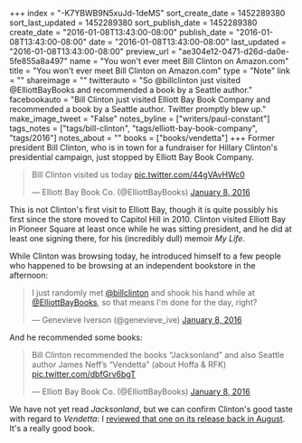 +++
index = "-K7YBWB9N5xuJd-1deMS"
sort_create_date = 1452289380
sort_last_updated = 1452289380
sort_publish_date = 1452289380
create_date = "2016-01-08T13:43:00-08:00"
publish_date = "2016-01-08T13:43:00-08:00"
date = "2016-01-08T13:43:00-08:00"
last_updated = "2016-01-08T13:43:00-08:00"
preview_url = "ae304e12-0471-d26d-da0e-5fe855a8a497"
name = "You won't ever meet Bill Clinton on Amazon.com"
title = "You won't ever meet Bill Clinton on Amazon.com"
type = "Note"
link = ""
shareimage = ""
twitterauto = "So @billclinton just visited @ElliottBayBooks and recommended a book by a Seattle author."
facebookauto = "Bill Clinton just visited Elliott Bay Book Company and recommended a book by a Seattle author. Twitter promptly blew up."
make_image_tweet = "False"
notes_byline = ["writers/paul-constant"]
tags_notes = ["tags/bill-clinton", "tags/elliott-bay-book-company", "tags/2016"]
notes_about = ""
books = ["books/vendetta"]
+++
Former president Bill Clinton, who is in town for a fundraiser for Hillary Clinton's presidential campaign, just stopped by Elliott Bay Book Company. 

<blockquote class="twitter-tweet" lang="en"><p lang="en" dir="ltr">Bill Clinton visited us today <a href="https://t.co/44gVAvHWc0">pic.twitter.com/44gVAvHWc0</a></p>&mdash; Elliott Bay Book Co. (@ElliottBayBooks) <a href="https://twitter.com/ElliottBayBooks/status/685572233800990720">January 8, 2016</a></blockquote>

This is not Clinton's first visit to Elliott Bay, though it is quite possibly his first since the store moved to Capitol Hill in 2010. Clinton visited Elliott Bay in Pioneer Square at least once while he was sitting president, and he did at least one signing there, for his (incredibly dull) memoir *My Life*.

While Clinton was browsing today, he introduced himself to a few people who happened to be browsing at an independent bookstore in the afternoon:

<blockquote class="twitter-tweet" lang="en"><p lang="en" dir="ltr">I just randomly met <a href="https://twitter.com/billclinton">@billclinton</a> and shook his hand while at <a href="https://twitter.com/ElliottBayBooks">@ElliottBayBooks</a>, so that means I&#39;m done for the day, right?</p>&mdash; Genevieve Iverson (@genevieve_ive) <a href="https://twitter.com/genevieve_ive/status/685573226819235840">January 8, 2016</a></blockquote>

And he recommended some books:

<blockquote class="twitter-tweet" lang="en"><p lang="en" dir="ltr">Bill Clinton recommended the books “Jacksonland” and also Seattle author James Neff’s “Vendetta” (about Hoffa &amp; RFK) <a href="https://t.co/dbfGrv6bgT">pic.twitter.com/dbfGrv6bgT</a></p>&mdash; Elliott Bay Book Co. (@ElliottBayBooks) <a href="https://twitter.com/ElliottBayBooks/status/685573661193965568">January 8, 2016</a></blockquote>

We have not yet read *Jacksonland*, but we can confirm Clinton's good taste with regard to *Vendetta*: I [reviewed that one on its release back in August](http://seattlereviewofbooks.com/reviews/whats-one-more-american-death-give-or-take/). It's a really good book.
